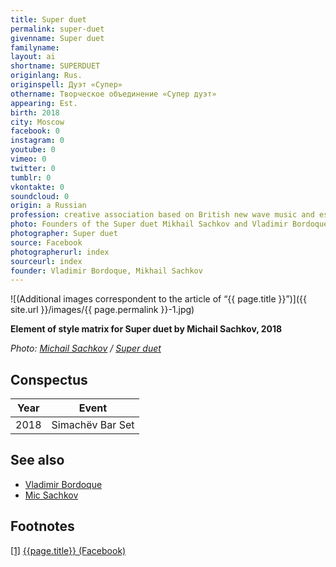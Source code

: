 ```yaml
---
title: Super duet
permalink: super-duet
givenname: Super duet
familyname:
layout: ai
shortname: SUPERDUET
originlang: Rus.
originspell: Дуэт «Супер»
othername: Творческое объединение «Супер дуэт»
appearing: Est.
birth: 2018
city: Moscow
facebook: 0
instagram: 0
youtube: 0
vimeo: 0
twitter: 0
tumblr: 0
vkontakte: 0
soundcloud: 0
origin: a Russian
profession: creative association based on British new wave music and esthetics established in Moscow
photo: Founders of the Super duet Mikhail Sachkov and Vladimir Bordoque
photographer: Super duet
source: Facebook
photographerurl: index
sourceurl: index
founder: Vladimir Bordoque, Mikhail Sachkov
---
```



![(Additional images correspondent to the article of “{{ page.title }}”)]({{ site.url }}/images/{{ page.permalink }}-1.jpg)

**Element of style matrix for Super duet by Michail Sachkov, 2018**

*Photo: [Michail Sachkov](sachkov-mikhail) / [Super duet](super-duet)*

## Сonspectus

|Year|Event|
|-|-|
|2018|Simachёv Bar Set|

## See also

+ [Vladimir Bordoque](bordoque-vladimir)
+ [Mic Sachkov](sachkov-mikhail)

## Footnotes

[[1]](#a1) <span id="f1"></span> [{{page.title}} (Facebook)](https://www.facebook.com/SUPERDUET/)

